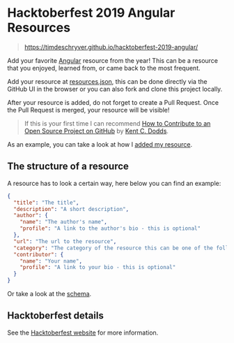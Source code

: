 # Hacktoberfest 2019 Angular Resources

> https://timdeschryver.github.io/hacktoberfest-2019-angular/

Add your favorite [Angular](https://angular.io/) resource from the year!
This can be a resource that you enjoyed, learned from, or came back to the most frequent.

Add your resource at [resources.json](https://github.com/timdeschryver/hacktoberfest-2019-angular/blob/master/src/assets/resources.json), this can be done directly via the GitHub UI in the browser or you can also fork and clone this project locally.

After your resource is added, do not forget to create a Pull Request.
Once the Pull Request is merged, your resource will be visible!

> If this is your first time I can recommend [How to Contribute to an Open Source Project on GitHub](https://egghead.io/courses/how-to-contribute-to-an-open-source-project-on-github) by [Kent C. Dodds](https://kentcdodds.com/).

As an example, you can take a look at how I [added my resource](https://github.com/timdeschryver/hacktoberfest-2019-angular/commit/88548346a575869fb52968c60feeb0e31d75fb18).

## The structure of a resource

A resource has to look a certain way, here below you can find an example:

```json
{
  "title": "The title",
  "description": "A short description",
  "author": {
    "name": "The author's name",
    "profile": "A link to the author's bio - this is optional"
  },
  "url": "The url to the resource",
  "category": "The category of the resource this can be one of the following, library, article, talk, or recording",
  "contributor": {
    "name": "Your name",
    "profile": "A link to your bio - this is optional"
  }
}
```

Or take a look at the [schema](https://github.com/timdeschryver/hacktoberfest-2019-angular/blob/master/src/assets/resources-schema.json).

## Hacktoberfest details

See the [Hacktoberfest website](https://hacktoberfest.digitalocean.com/) for more information.
